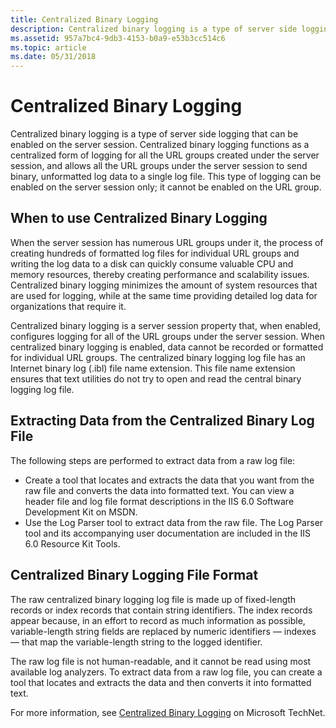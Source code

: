 ```yaml
---
title: Centralized Binary Logging
description: Centralized binary logging is a type of server side logging that can be enabled on the server session.
ms.assetid: 957a7bc4-9db3-4153-b0a9-e53b3cc514c6
ms.topic: article
ms.date: 05/31/2018
---
```


# Centralized Binary Logging

Centralized binary logging is a type of server side logging that can be enabled on the server session. Centralized binary logging functions as a centralized form of logging for all the URL groups created under the server session, and allows all the URL groups under the server session to send binary, unformatted log data to a single log file. This type of logging can be enabled on the server session only; it cannot be enabled on the URL group.

## When to use Centralized Binary Logging

When the server session has numerous URL groups under it, the process of creating hundreds of formatted log files for individual URL groups and writing the log data to a disk can quickly consume valuable CPU and memory resources, thereby creating performance and scalability issues. Centralized binary logging minimizes the amount of system resources that are used for logging, while at the same time providing detailed log data for organizations that require it.

Centralized binary logging is a server session property that, when enabled, configures logging for all of the URL groups under the server session. When centralized binary logging is enabled, data cannot be recorded or formatted for individual URL groups. The centralized binary logging log file has an Internet binary log (.ibl) file name extension. This file name extension ensures that text utilities do not try to open and read the central binary logging log file.

## Extracting Data from the Centralized Binary Log File

The following steps are performed to extract data from a raw log file:

-   Create a tool that locates and extracts the data that you want from the raw file and converts the data into formatted text. You can view a header file and log file format descriptions in the IIS 6.0 Software Development Kit on MSDN.
-   Use the Log Parser tool to extract data from the raw file. The Log Parser tool and its accompanying user documentation are included in the IIS 6.0 Resource Kit Tools.

## Centralized Binary Logging File Format

The raw centralized binary logging log file is made up of fixed-length records or index records that contain string identifiers. The index records appear because, in an effort to record as much information as possible, variable-length string fields are replaced by numeric identifiers — indexes — that map the variable-length string to the logged identifier.

The raw log file is not human-readable, and it cannot be read using most available log analyzers. To extract data from a raw log file, you can create a tool that locates and extracts the data and then converts it into formatted text.

For more information, see [Centralized Binary Logging](/previous-versions/windows/it-pro/windows-server-2003/cc758733(v=ws.10)) on Microsoft TechNet.

 

 